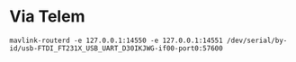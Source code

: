 # Via Telem
```
mavlink-routerd -e 127.0.0.1:14550 -e 127.0.0.1:14551 /dev/serial/by-id/usb-FTDI_FT231X_USB_UART_D30IKJWG-if00-port0:57600
```
# 
